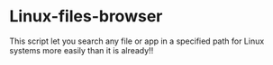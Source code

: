 # Linux-files-browser
This script let you search any file or app in a specified path for Linux systems more easily than it is already!!

